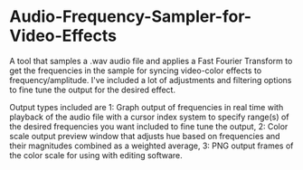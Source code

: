 # Audio-Frequency-Sampler-for-Video-Effects
A tool that samples a .wav audio file and applies a Fast Fourier Transform to get the frequencies in the sample for syncing video-color effects to frequency/amplitude.  I've included a lot of adjustments and filtering options to fine tune the output for the desired effect. 

Output types included are 1: Graph output of frequencies in real time with playback of the audio file with a cursor index system to specify range(s) of the desired frequencies you want included to fine tune the output, 2: Color scale output preview window that adjusts hue based on frequencies and their magnitudes combined as a weighted average, 3: PNG output frames of the color scale for using with editing software.
